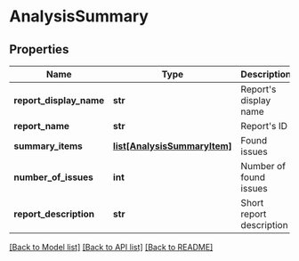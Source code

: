 # AnalysisSummary

## Properties
Name | Type | Description | Notes
------------ | ------------- | ------------- | -------------
**report_display_name** | **str** | Report&#39;s display name | [optional] 
**report_name** | **str** | Report&#39;s ID | [optional] 
**summary_items** | [**list[AnalysisSummaryItem]**](AnalysisSummaryItem.md) | Found issues | [optional] 
**number_of_issues** | **int** | Number of found issues | [optional] 
**report_description** | **str** | Short report description | [optional] 

[[Back to Model list]](../README.md#documentation-for-models) [[Back to API list]](../README.md#documentation-for-api-endpoints) [[Back to README]](../README.md)



